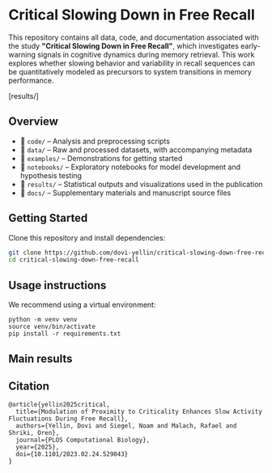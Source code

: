 # Critical Slowing Down in Free Recall

This repository contains all data, code, and documentation associated with the study **"Critical Slowing Down in Free Recall"**, which investigates early-warning signals in cognitive dynamics during memory retrieval. This work explores whether slowing behavior and variability in recall sequences can be quantitatively modeled as precursors to system transitions in memory performance.

[results/]

## Overview

- 📁 `code/` – Analysis and preprocessing scripts
- 📁 `data/` – Raw and processed datasets, with accompanying metadata
- 📁 `examples/` – Demonstrations for getting started
- 📁 `notebooks/` – Exploratory notebooks for model development and hypothesis testing
- 📁 `results/` – Statistical outputs and visualizations used in the publication
- 📁 `docs/` – Supplementary materials and manuscript source files

## Getting Started

Clone this repository and install dependencies:

```bash
git clone https://github.com/dovi-yellin/critical-slowing-down-free-recall.git
cd critical-slowing-down-free-recall
```

## Usage instructions

We recommend using a virtual environment:
```
python -m venv venv
source venv/bin/activate
pip install -r requirements.txt
```

## Main results


## Citation
```
@article{yellin2025critical,
  title={Modulation of Proximity to Criticality Enhances Slow Activity Fluctuations During Free Recall},
  authors={Yellin, Dovi and Siegel, Noam and Malach, Rafael and Shriki, Oren},
  journal={PLOS Computational Biology},
  year={2025},
  doi={10.1101/2023.02.24.529043}
}
```